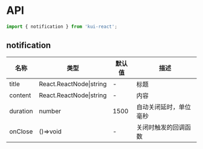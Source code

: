 # API

```jsx
import { notification } from 'kui-react';
```

## notification

| 名称     | 类型                    | 默认值 | 描述                   |
| -------- | ----------------------- | ------ | ---------------------- |
| title    | React.ReactNode\|string | -      | 标题                   |
| content  | React.ReactNode\|string | -      | 内容                   |
| duration | number                  | 1500   | 自动关闭延时，单位毫秒 |
| onClose  | ()=>void                | -      | 关闭时触发的回调函数   |

